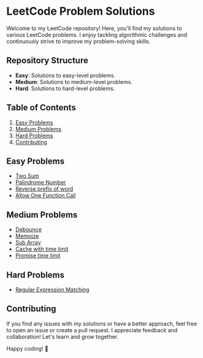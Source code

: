 # LeetCode Problem Solutions

Welcome to my LeetCode repository! Here, you'll find my solutions to various LeetCode problems. I enjoy tackling algorithmic challenges and continuously strive to improve my problem-solving skills.

## Repository Structure

- **Easy**: Solutions to easy-level problems.
- **Medium**: Solutions to medium-level problems.
- **Hard**: Solutions to hard-level problems.

## Table of Contents

1. [Easy Problems](#easy-problems)
2. [Medium Problems](#medium-problems)
3. [Hard Problems](#hard-problems)
4. [Contributing](#contributing)

## Easy Problems

- [Two Sum](easy/twoSum_1_easy.js)
- [Palindrome Number](easy/palindromeNumber-9-easy.js)
- [Reverse prefix of word](easy/Reverse-Prefix_of_Word-2000-easy.js)
- [Allow One Function Call]()
<!-- Add more easy problems as needed -->

## Medium Problems

- [Debounce](medium/Debounce-2627-medium.js)
- [Memoize](medium/Memoize-2623-medium.js)
- [Sub Array](medium/subArray-meduim-15.js)
- [Cache with time limit]()
- [Promise time limit]()
<!-- Add more medium problems as needed -->

## Hard Problems

- [Regular Expression Matching]()

<!-- Add more hard problems as needed -->

## Contributing

If you find any issues with my solutions or have a better approach, feel free to open an issue or create a pull request. I appreciate feedback and collaboration! Let's learn and grow together.

Happy coding! 🚀
